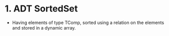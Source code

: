 # 1. ADT SortedSet
- Having  elements  of  type TComp,  sorted  using  a  relation  on  the  elements and stored in a dynamic array.
